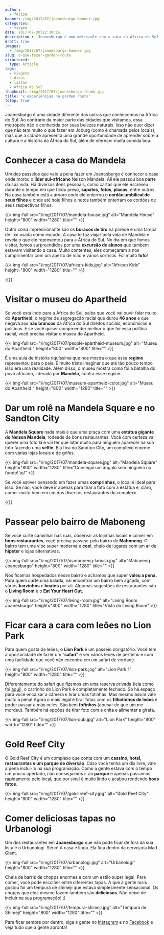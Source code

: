 ```yaml
---
author:
  - felipe
banner: /img/2017/07/joanesburgo-banner.jpg
categories:
  - viagem
date: 2017-07-30T22:30:16
description : 'Joanesburgo é uma metropole com a cara da África do Sul. Aqui vocÊ vai encontrar historia, diversão e muita comida boa. E aqui a gente te conta como encontra tudo isso.'
draft: true
images:
  - /img/2017/07/joanesburgo-banner.jpg
slug: o-que-fazer-garden-route
structured:
  type: Article
tags:
  - viagens
  - dicas
  - listas
  - Africa do Sul
thumbnail: /img/2017/07/joanesburgo-thumb.jpg
title: 'x experiências na garden route'
totop: true
---
```


Joanesburgo é uma cidade diferente das outras que conhecemos na África do Sul. Ao contrário da maior parte das cidades que visitamos, essa metrópole não é conhecida por suas belezas naturais. Isso não quer dizer que não tem muito o que fazer em Joburg (como é chamada pelos locais), mas que a cidade apresenta uma grande oportunidade de aprender sobre a cultura e a história da África do Sul, além de oferecer muita comida boa.

# Conhecer a casa do Mandela

Um dos passeios que vale a pena fazer em Joanesburgo é conhecer a casa onde morou o **líder sul-africano** Nelson Mandela. Ali ele passou boa parte da sua vida. Há diversos itens pessoais, como cartas que ele escreveu durante o tempo em que ficou preso, **sapatos**, **fotos**, **placas**, entre outros. Na casa também está a árvore onde ele enterrou o **cordão umbilical de seus filhos** e onde até hoje filhos e netos também enterram os cordões de seus respectivos filhos. 

{{< img-full src="/img/2017/07/mandela-house.jpg" alt="Mandela House"  height="800" width="1280" title="" >}}

Outra coisa impressionante são os **buracos de tiro** na parede e uma tampa de lixo usada como escudo. A casa te faz viajar pela vida de Mandela e revela o que ele representou para a África do Sul. No dia em que fomos visitar, fomos surpreendidos por uma **excursão de alunos** que também estavam visitando a casa. Muito contentes, eles começaram a nos cumprimentar com um aperto de mão e vários sorrisos. Foi muito **fofo**!

{{< img-full src="/img/2017/07/african-kids.jpg" alt="African Kids"  height="800" width="1280" title="" >}}

{{<facebook-like>}}

# Visitar o museu do Apartheid

Se você está indo para a África do Sul, saiba que você vai ouvir falar muito do **Apartheid**, o regime de segregação racial que durou **46 anos** e que negava aos **não brancos** da África do Sul direitos sociais, econômicos e políticos.  E se você quiser compreender melhor o que foi essa política racial, você precisa visitar o museu do Apartheid.

{{< img-full src="/img/2017/07/people-apartheid-museum.jpg" alt="Museu do Apartheid "  height="800" width="800" title="" >}}

É uma aula de história riquíssima que nos mostra o que esse **regime** representou para o país. É muito triste imaginar que até tão pouco tempo isso era uma realidade. Além disso, o museu mostra como foi a batalha do povo africano, liderada por **Mandela**, contra esse regime. 

{{< img-full src="/img/2017/07/museum-apartheid-color.jpg" alt="Museu do Apartheid "  height="800" width="1280" title="" >}}

# 

# Dar um rolê na Mandela Square e no Sandton City

A **Mandela Square** nada mais é que uma praça com uma **estátua gigante do Nelson Mandela**, rodeada de bons restaurantes. Você com certeza vai querer uma foto lá e vai ter que lutar muito para ninguém aparecer na sua foto fazendo uma **selfie**. Ela fica no Sandton City, um complexo enorme com várias lojas locais e de grifes. 

{{< img-full src="/img/2017/07/mandela-square.jpg" alt="Mandela Square"  height="800" width="1280" title="Consegui um ângulo sem ninguém no fundo! \o/" >}}

Se você estiver pensando em fazer umas **comprinhas**, o local é ideal para isso. Se não, você deve ir apenas para tirar a foto com a estátua e, claro, comer muito bem em um dos diversos restaurantes do complexo.

{{<subscribe>}}

# Passear pelo bairro de Maboneng

Se você curte caminhar nas ruas, observar as lojinhas locais e comer em **bons restaurantes**, você precisa passear pelo bairro de **Maboneng**. O bairro tem uma vibe super moderna e **cool**, cheio de lugares com um ar de **hipster** e lojas alternativas.

{{< img-full src="/img/2017/07/manboneng-larissa.jpg" alt="Maboneng Joanesburgo"  height="800" width="1280" title="" >}}

Nós ficamos hospedados nesse bairro e achamos que super **valeu a pena.** Para quem curte uma balada, vai encontrar um bairro bem agitado, com vários **barzinhos** e **boates** por ali. Algumas sugestões de restaurantes são o **Living Room** e o **Eat Your Heart Out**.

{{< img-full src="/img/2017/07/living-room.jpg" alt="Living Room Joanesburgo"  height="800" width="1280" title="Vista do Living Room" >}}

# Ficar cara a cara com leões no Lion Park

Para quem gosta de leões, o **Lion Park** é um passeio obrigatório. Você tem a oportunidade de fazer um “**safari**” e ver vários leões de pertinho e com uma facilidade que você não encontra em um safari de verdade. 

{{< img-full src="/img/2017/07/lion-park.jpg" alt="Lion Park 1"  height="800" width="1280" title="" >}}

Diferentemente do safari que fizemos em uma reserva privada (leia como foi [aqui](http://debacontudo.com.br/viagem/dicas-melhor-safari-africa-do-sul/)), o carrinho do Lion Park é completamente fechado. Só há espaço para você encaixar a câmera e tirar umas fotinhas. Mas mesmo assim vale muito a pena! Agora o mais legal é tirar fotos com os **filhotinhos de leões** e poder passar a mão neles. São bem **fofinhos** (apesar de que um me mordeu). Também há opções de tirar foto com a chita e alimentar a girafa.

{{< img-full src="/img/2017/07/lion-cub.jpg" alt="Lion Park"  height="800" width="1280" title="" >}}

# Gold Reef City

O Gold Reef City é um complexo que conta com um **cassino, hotel, restaurantes e um parque de diversão**. Caso você tenha um dia livre, vale a pena incluí-lo na sua programação. Como a gente estava com o tempo um pouco apertado, não conseguimos ir ao **parque** e apenas passamos rapidamente pelo local, que por sinal é muito lindo e acabou rendendo **boas fotos**.

{{< img-full src="/img/2017/07/gold-reef-city.jpg" alt="Gold Reef City"  height="800" width="1280" title="" >}} 

# Comer deliciosas tapas no Urbanologi

Um dos restaurantes em **Joanesburgo** que não pode ficar de fora da sua lista é o Urbanologi. Sério! A casa é linda. Ela fica dentro da cervejaria Mad Giant. 

{{< img-full src="/img/2017/07/urbanologi.jpg" alt="Urbanologi"  height="800" width="1280" title="" >}}

Cheia de barris de chopps enormes e com um estilo super legal. Para comer, você pode escolher entre diferentes tapas. A que a gente mais gostou foi um tempurá de shimeji que estava simplesmente sensacional. Os chopps que eles mesmo fazem também são  **deliciosos**. Não deixe de incluir na sua programação! ;)

{{< img-full src="/img/2017/07/tempura-shimeji.jpg" alt="Tempurá de Shimeji"  height="800" width="1280" title="" >}}

Para ficar sempre por dentro, siga a gente no [Instagram](https://www.instagram.com/casaldebacontudo/) e no [Facebook](https://www.facebook.com/debacontudo) e veja tudo que a gente apronta!

